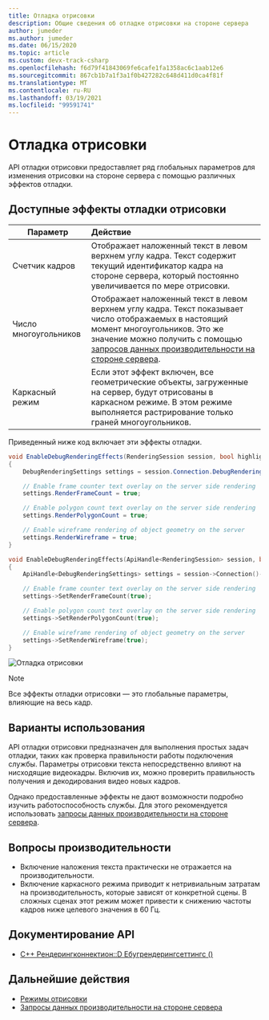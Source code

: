 ```yaml
---
title: Отладка отрисовки
description: Общие сведения об отладке отрисовки на стороне сервера
author: jumeder
ms.author: jumeder
ms.date: 06/15/2020
ms.topic: article
ms.custom: devx-track-csharp
ms.openlocfilehash: f6d79f41843069fe6cafe1fa1358ac6c1aab12e6
ms.sourcegitcommit: 867cb1b7a1f3a1f0b427282c648d411d0ca4f81f
ms.translationtype: MT
ms.contentlocale: ru-RU
ms.lasthandoff: 03/19/2021
ms.locfileid: "99591741"
---
```

# <a name="debug-rendering"></a>Отладка отрисовки

API отладки отрисовки предоставляет ряд глобальных параметров для изменения отрисовки на стороне сервера с помощью различных эффектов отладки.

## <a name="available-debug-rendering-effects"></a>Доступные эффекты отладки отрисовки

|Параметр                          | Действие                               |
|---------------------------------|:-------------------------------------|
|Счетчик кадров                    | Отображает наложенный текст в левом верхнем углу кадра. Текст содержит текущий идентификатор кадра на стороне сервера, который постоянно увеличивается по мере отрисовки. |
|Число многоугольников                    | Отображает наложенный текст в левом верхнем углу кадра. Текст показывает число отображаемых в настоящий момент многоугольников. Это же значение можно получить с помощью [запросов данных производительности на стороне сервера](performance-queries.md).| 
|Каркасный режим                        | Если этот эффект включен, все геометрические объекты, загруженные на сервер, будут отрисованы в каркасном режиме. В этом режиме выполняется растрирование только граней многоугольников. |

Приведенный ниже код включает эти эффекты отладки.

```cs
void EnableDebugRenderingEffects(RenderingSession session, bool highlight)
{
    DebugRenderingSettings settings = session.Connection.DebugRenderingSettings;

    // Enable frame counter text overlay on the server side rendering
    settings.RenderFrameCount = true;

    // Enable polygon count text overlay on the server side rendering
    settings.RenderPolygonCount = true;

    // Enable wireframe rendering of object geometry on the server
    settings.RenderWireframe = true;
}
```

```cpp
void EnableDebugRenderingEffects(ApiHandle<RenderingSession> session, bool highlight)
{
    ApiHandle<DebugRenderingSettings> settings = session->Connection()->GetDebugRenderingSettings();

    // Enable frame counter text overlay on the server side rendering
    settings->SetRenderFrameCount(true);

    // Enable polygon count text overlay on the server side rendering
    settings->SetRenderPolygonCount(true);

    // Enable wireframe rendering of object geometry on the server
    settings->SetRenderWireframe(true);
}
```

![Отладка отрисовки](./media/debug-rendering.png)

> [!NOTE]
> Все эффекты отладки отрисовки — это глобальные параметры, влияющие на весь кадр.

## <a name="use-cases"></a>Варианты использования

API отладки отрисовки предназначен для выполнения простых задач отладки, таких как проверка правильности работы подключения службы. Параметры отрисовки текста непосредственно влияют на нисходящие видеокадры. Включив их, можно проверить правильность получения и декодирования видео новых кадров.

Однако предоставленные эффекты не дают возможности подробно изучить работоспособность службы. Для этого рекомендуется использовать [запросы данных производительности на стороне сервера](performance-queries.md).

## <a name="performance-considerations"></a>Вопросы производительности

* Включение наложения текста практически не отражается на производительности.
* Включение каркасного режима приводит к нетривиальным затратам на производительность, которые зависят от конкретной сцены. В сложных сценах этот режим может привести к снижению частоты кадров ниже целевого значения в 60 Гц.

## <a name="api-documentation"></a>Документирование API

* [C++ Рендерингконнектион::D Ебугрендерингсеттингс ()](/cpp/api/remote-rendering/renderingconnection#debugrenderingsettings)

## <a name="next-steps"></a>Дальнейшие действия

* [Режимы отрисовки](../../concepts/rendering-modes.md)
* [Запросы данных производительности на стороне сервера](performance-queries.md)